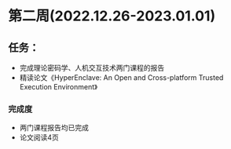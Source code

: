 # 第二周(2022.12.26-2023.01.01)
## 任务：
+ 完成理论密码学、人机交互技术两门课程的报告
+ 精读论文《HyperEnclave: An Open and Cross-platform Trusted Execution Environment》
### 完成度
+ 两门课程报告均已完成
+ 论文阅读4页
